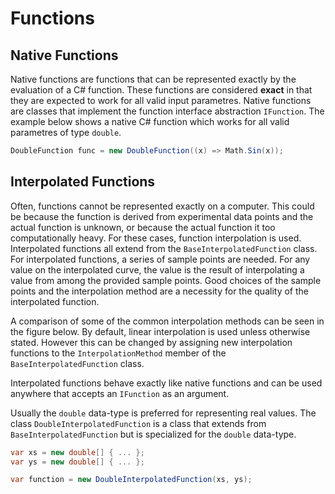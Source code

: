 # Functions

## Native Functions
Native functions are functions that can be represented exactly by the evaluation of a C# function. These functions are considered **exact** in that they are expected to work for all valid input parametres. Native functions are classes that implement the function interface abstraction `IFunction`. The example below shows a native C# function which works for all valid parametres of type `double`.

```cs
DoubleFunction func = new DoubleFunction((x) => Math.Sin(x));
```

## Interpolated Functions
Often, functions cannot be represented exactly on a computer. This could be because the function is derived from experimental data points and the actual function is unknown, or because the actual function it too computationally heavy. For these cases, function interpolation is used. Interpolated functions all extend from the `BaseInterpolatedFunction` class. For interpolated functions, a series of sample points are needed. For any value on the interpolated curve, the value is the result of interpolating a value from among the provided sample points. Good choices of the sample points and the interpolation method are a necessity for the quality of the interpolated function. 

A comparison of some of the common interpolation methods can be seen in the figure below. By default, linear interpolation is used unless otherwise stated. However this can be changed by assigning new interpolation functions to the `InterpolationMethod` member of the `BaseInterpolatedFunction` class.

<canvas id="c1"></canvas>

Interpolated functions behave exactly like native functions and can be used anywhere that accepts an `IFunction` as an argument. 

Usually the `double` data-type is preferred for representing real values. The class `DoubleInterpolatedFunction` is a class that extends from `BaseInterpolatedFunction` but is specialized for the `double` data-type.

```cs
var xs = new double[] { ... };
var ys = new double[] { ... };

var function = new DoubleInterpolatedFunction(xs, ys);
```

<script src="https://cdn.jsdelivr.net/npm/chart.js@2.9.3/dist/Chart.min.js"></script>
<script src="c1.js"></script>
